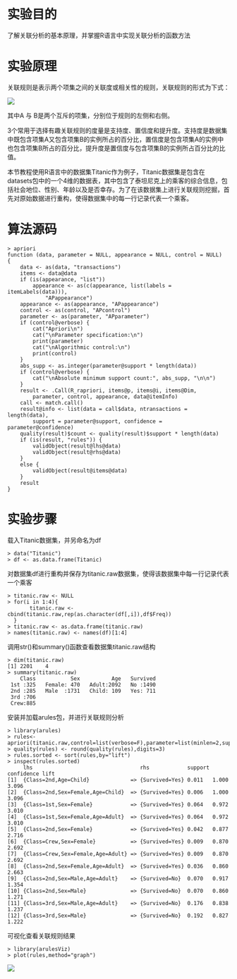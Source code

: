 # 实验目的

了解关联分析的基本原理，并掌握R语言中实现关联分析的函数方法

# 实验原理

关联规则是表示两个项集之间的关联度或相关性的规则，关联规则的形式为下式：

![](https://kfcoding-static.oss-cn-hangzhou.aliyuncs.com/gitcourse-bigdata/2-2-6-1_20171107091219.019.png)

其中A 与 B是两个互斥的项集，分别位于规则的左侧和右侧。

3个常用于选择有趣关联规则的度量是支持度、置信度和提升度。支持度是数据集中既包含项集A又包含项集B的实例所占的百分比，置信度是包含项集A的实例中也包含项集B所占的百分比，提升度是置信度与包含项集B的实例所占百分比的比值。

本节教程使用R语言中的数据集Titanic作为例子，Titanic数据集是包含在datasets包中的一个4维的数据表，其中包含了泰坦尼克上的乘客的综合信息，包括社会地位、性别、年龄以及是否幸存。为了在该数据集上进行关联规则挖掘，首先对原始数据进行重构，使得数据集中的每一行记录代表一个乘客。

# 算法源码
```
> apriori
function (data, parameter = NULL, appearance = NULL, control = NULL) 
{
    data <- as(data, "transactions")
    items <- data@data
    if (is(appearance, "list")) 
        appearance <- as(c(appearance, list(labels = itemLabels(data))), 
            "APappearance")
    appearance <- as(appearance, "APappearance")
    control <- as(control, "APcontrol")
    parameter <- as(parameter, "APparameter")
    if (control@verbose) {
        cat("Apriori\n")
        cat("\nParameter specification:\n")
        print(parameter)
        cat("\nAlgorithmic control:\n")
        print(control)
    }
    abs_supp <- as.integer(parameter@support * length(data))
    if (control@verbose) {
        cat("\nAbsolute minimum support count:", abs_supp, "\n\n")
    }
    result <- .Call(R_rapriori, items@p, items@i, items@Dim, 
        parameter, control, appearance, data@itemInfo)
    call <- match.call()
    result@info <- list(data = call$data, ntransactions = length(data), 
        support = parameter@support, confidence = parameter@confidence)
    quality(result)$count <- quality(result)$support * length(data)
    if (is(result, "rules")) {
        validObject(result@lhs@data)
        validObject(result@rhs@data)
    }
    else {
        validObject(result@items@data)
    }
    result
}
```

# 实验步骤

载入Titanic数据集，并另命名为df

```
> data("Titanic")
> df <- as.data.frame(Titanic)
```

对数据集df进行重构并保存为titanic.raw数据集，使得该数据集中每一行记录代表一个乘客

```
> titanic.raw <- NULL
> for(i in 1:4){
       titanic.raw <- cbind(titanic.raw,rep(as.character(df[,i]),df$Freq))
  }
> titanic.raw <- as.data.frame(titanic.raw)
> names(titanic.raw) <- names(df)[1:4]
```

调用str\(\)和summary\(\)函数查看数据集titanic.raw结构

```
> dim(titanic.raw)
[1] 2201    4
> summary(titanic.raw)
    Class           Sex          Age   Survived  
 1st :325   Female: 470   Adult:2092   No :1490  
 2nd :285   Male  :1731   Child: 109   Yes: 711  
 3rd :706                                        
 Crew:885
```

安装并加载arules包，并进行关联规则分析

```
> library(arules)
> rules<-apriori(titanic.raw,control=list(verbose=F),parameter=list(minlen=2,supp=0.005,conf=0.8),appearance=list(rhs=c("Survived=No","Survived=Yes"),default="lhs"))
> quality(rules) <- round(quality(rules),digits=3)
> rules.sorted <- sort(rules,by="lift")
> inspect(rules.sorted)
     lhs                                  rhs            support confidence lift 
[1]  {Class=2nd,Age=Child}             => {Survived=Yes} 0.011   1.000      3.096
[2]  {Class=2nd,Sex=Female,Age=Child}  => {Survived=Yes} 0.006   1.000      3.096
[3]  {Class=1st,Sex=Female}            => {Survived=Yes} 0.064   0.972      3.010
[4]  {Class=1st,Sex=Female,Age=Adult}  => {Survived=Yes} 0.064   0.972      3.010
[5]  {Class=2nd,Sex=Female}            => {Survived=Yes} 0.042   0.877      2.716
[6]  {Class=Crew,Sex=Female}           => {Survived=Yes} 0.009   0.870      2.692
[7]  {Class=Crew,Sex=Female,Age=Adult} => {Survived=Yes} 0.009   0.870      2.692
[8]  {Class=2nd,Sex=Female,Age=Adult}  => {Survived=Yes} 0.036   0.860      2.663
[9]  {Class=2nd,Sex=Male,Age=Adult}    => {Survived=No}  0.070   0.917      1.354
[10] {Class=2nd,Sex=Male}              => {Survived=No}  0.070   0.860      1.271
[11] {Class=3rd,Sex=Male,Age=Adult}    => {Survived=No}  0.176   0.838      1.237
[12] {Class=3rd,Sex=Male}              => {Survived=No}  0.192   0.827      1.222
```

可视化查看关联规则结果

```
> library(arulesViz)
> plot(rules,method="graph")
```

![](https://kfcoding-static.oss-cn-hangzhou.aliyuncs.com/gitcourse-bigdata/2-2-6-2_20171107091747.047.jpeg)